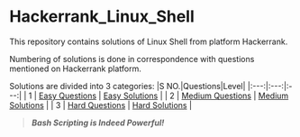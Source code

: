 # Hackerrank_Linux_Shell

This repository contains solutions of Linux Shell from platform Hackerrank.

Numbering of solutions is done in correspondence with questions mentioned on Hackerrank platform.

Solutions are divided into 3 categories:
|S NO.|Questions|Level|
|:---:|:---:|:---:|
| 1 | [Easy Questions](https://www.hackerrank.com/domains/shell?filters%5Bdifficulty%5D%5B%5D=easy "Easy Difficulty") | [Easy Solutions](https://github.com/AkshatHackerG/Hackerrank_Linux_Shell/tree/main/easy "Easy Solutions") |
| 2 | [Medium Questions](https://www.hackerrank.com/domains/shell?filters[difficulty][]=medium "Medium Difficulty") | [Medium Solutions](https://github.com/AkshatHackerG/Hackerrank_Linux_Shell/tree/main/medium "Medium Solutions") |
| 3 | [Hard Questions](https://www.hackerrank.com/domains/shell?filters[difficulty][]=hard "Hard Difficulty") | [Hard Solutions](https://github.com/AkshatHackerG/Hackerrank_Linux_Shell/tree/main/hard "Hard Solutions") |

>_**Bash Scripting is Indeed Powerful!**_
